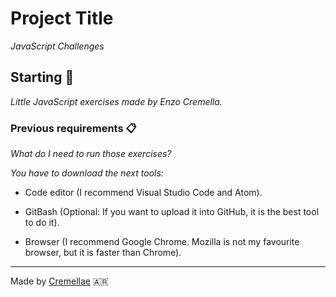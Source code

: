 # Project Title

_JavaScript Challenges_

## Starting 🚀

_Little JavaScript exercises made by Enzo Cremella._

### Previous requirements 📋

_What do I need to run those exercises?_

_You have to download the next tools:_

*  Code editor (I recommend Visual Studio Code and Atom).

*  GitBash (Optional: If you want to upload it into GitHub, it is the best tool to do it).

*  Browser (I recommend Google Chrome. Mozilla is not my favourite browser, but it is faster than Chrome).

---
Made by [Cremellae](https://github.com/cremellae) 🇦🇷
